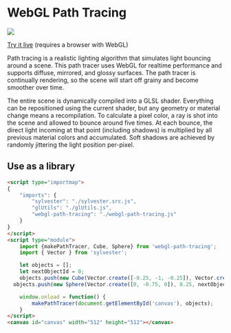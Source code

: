 # WebGL Path Tracing

![](https://http://webgl-path-tracing.steren.fr/image.png)

[Try it live](https://http://webgl-path-tracing.steren.fr/) (requires a browser with WebGL)

Path tracing is a realistic lighting algorithm that simulates light bouncing around a scene. This path tracer uses WebGL for realtime performance and supports diffuse, mirrored, and glossy surfaces. The path tracer is continually rendering, so the scene will start off grainy and become smoother over time.

The entire scene is dynamically compiled into a GLSL shader. Everything can be repositioned using the current shader, but any geometry or material change means a recompilation. To calculate a pixel color, a ray is shot into the scene and allowed to bounce around five times. At each bounce, the direct light incoming at that point (including shadows) is multiplied by all previous material colors and accumulated. Soft shadows are achieved by randomly jittering the light position per-pixel.

## Use as a library

```html
<script type="importmap">
{
	"imports": {
		"sylvester": "./sylvester.src.js",
		"glUtils": "./glUtils.js",
		"webgl-path-tracing": "./webgl-path-tracing.js"
	}
}
</script>
<script type="module">
	import {makePathTracer, Cube, Sphere} from 'webgl-path-tracing';
	import { Vector } from 'sylvester';

	let objects = [];
	let nextObjectId = 0;
	objects.push(new Cube(Vector.create([-0.25, -1, -0.25]), Vector.create([0.25, -0.75, 0.25]), nextObjectId++));
  objects.push(new Sphere(Vector.create([0, -0.75, 0]), 0.25, nextObjectId++)); 

	window.onload = function() {
		makePathTracer(document.getElementById('canvas'), objects);
	}
</script>
<canvas id="canvas" width="512" height="512"></canvas>
```
